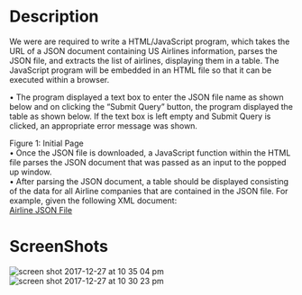 # Description
We were are required to write a HTML/JavaScript program, which takes the URL of a JSON document containing US Airlines information, parses the JSON file, and extracts the list of airlines, displaying them in a table. The JavaScript program will be embedded in an HTML file so that it can be executed within a browser.<br>

• The program displayed a text box to enter the JSON file name as shown below and on clicking the “Submit Query” button, the program displayed the table as shown below. If the text box is left empty and Submit Query is clicked, an appropriate
error message was shown.<br>

Figure 1: Initial Page<br>
• Once the JSON file is downloaded, a JavaScript function within the
HTML file parses the JSON document that was passed as an input to
the popped up window.<br>
• After parsing the JSON document, a table should be displayed
consisting of the data for all Airline companies that are contained in
the JSON file. For example, given the following XML document:<br>
[Airline JSON File](airline.json)<br>
# ScreenShots
![screen shot 2017-12-27 at 10 35 04 pm](https://user-images.githubusercontent.com/20076221/34402429-49027ffa-eb56-11e7-8acb-0c9ca9116cf7.png)<br>
![screen shot 2017-12-27 at 10 30 23 pm](https://user-images.githubusercontent.com/20076221/34402342-ba34875a-eb55-11e7-88cc-08e460f2a126.png)
